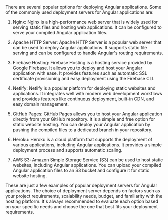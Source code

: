 There are several popular options for deploying Angular applications. Some of the commonly used deployment servers for Angular applications are:

1. Nginx: Nginx is a high-performance web server that is widely used for serving static files and hosting web applications. It can be configured to serve your compiled Angular application files.

2. Apache HTTP Server: Apache HTTP Server is a popular web server that can be used to deploy Angular applications. It supports static file serving and can be configured to handle Angular's routing requirements.

3. Firebase Hosting: Firebase Hosting is a hosting service provided by Google Firebase. It allows you to deploy and host your Angular application with ease. It provides features such as automatic SSL certificate provisioning and easy deployment using the Firebase CLI.

4. Netlify: Netlify is a popular platform for deploying static websites and applications. It integrates well with modern web development workflows and provides features like continuous deployment, built-in CDN, and easy domain management.

5. GitHub Pages: GitHub Pages allows you to host your Angular application directly from your GitHub repository. It is a simple and free option for static website hosting. You can deploy your Angular application by pushing the compiled files to a dedicated branch in your repository.

6. Heroku: Heroku is a cloud platform that supports the deployment of various applications, including Angular applications. It provides a simple deployment process and supports automatic scaling.

7. AWS S3: Amazon Simple Storage Service (S3) can be used to host static websites, including Angular applications. You can upload your compiled Angular application files to an S3 bucket and configure it for static website hosting.

These are just a few examples of popular deployment servers for Angular applications. The choice of deployment server depends on factors such as your project requirements, scalability needs, budget, and familiarity with the hosting platform. It's always recommended to evaluate each option based on your specific needs and choose the one that best fits your deployment requirements.